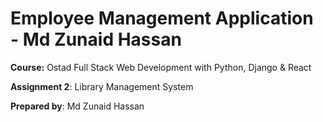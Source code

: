 # Employee Management Application - Md Zunaid Hassan
**Course:** Ostad Full Stack Web Development with Python, Django & React 

**Assignment 2**: Library Management System

**Prepared by**: Md Zunaid Hassan
